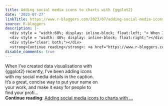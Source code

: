 ```yaml
---
title: Adding social media icons to charts with {ggplot2}
date: '2023-07-27'
linkTitle: https://www.r-bloggers.com/2023/07/adding-social-media-icons-to-charts-with-ggplot2/
source: R-bloggers
description: |-
  <div style = "width:60%; display: inline-block; float:left; "> When I’ve created data visualisations with {ggplot2} recently, I’ve been adding icons with my social media details in the caption. It’s a great, concise way to put your name on your work, and make it easy for people to find your profi...</div>
  <div style = "width: 40%; display: inline-block; float:right;"></div>
  <div style="clear: both;"></div>
  <strong>Continue reading</strong>: <a href="https://www.r-bloggers.com/2023/07/adding-social-media-icons-to-charts-with-ggplot2/">Adding social media icons to charts with ...
disable_comments: true
---
```

<div style = "width:60%; display: inline-block; float:left; "> When I’ve created data visualisations with {ggplot2} recently, I’ve been adding icons with my social media details in the caption. It’s a great, concise way to put your name on your work, and make it easy for people to find your profi...</div>
<div style = "width: 40%; display: inline-block; float:right;"></div>
<div style="clear: both;"></div>
<strong>Continue reading</strong>: <a href="https://www.r-bloggers.com/2023/07/adding-social-media-icons-to-charts-with-ggplot2/">Adding social media icons to charts with ...